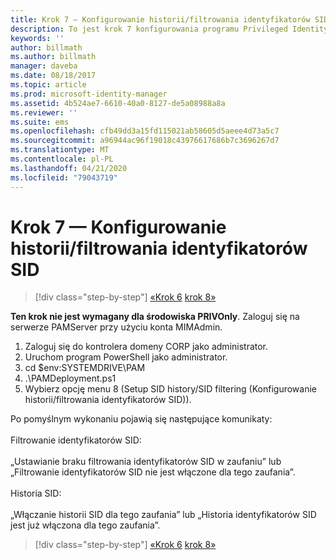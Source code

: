 ```yaml
---
title: Krok 7 — Konfigurowanie historii/filtrowania identyfikatorów SID
description: To jest krok 7 konfigurowania programu Privileged Identity Manager za pomocą skryptów. Ten krok obejmuje konfigurowanie historii/filtrowania identyfikatorów SID.
keywords: ''
author: billmath
ms.author: billmath
manager: daveba
ms.date: 08/18/2017
ms.topic: article
ms.prod: microsoft-identity-manager
ms.assetid: 4b524ae7-6610-40a0-8127-de5a08988a8a
ms.reviewer: ''
ms.suite: ems
ms.openlocfilehash: cfb49dd3a15fd115021ab58605d5aeee4d73a5c7
ms.sourcegitcommit: a96944ac96f19018c43976617686b7c3696267d7
ms.translationtype: MT
ms.contentlocale: pl-PL
ms.lasthandoff: 04/21/2020
ms.locfileid: "79043719"
---
```

# <a name="step-7-set-up-sid-historysid-filtering"></a>Krok 7 — Konfigurowanie historii/filtrowania identyfikatorów SID

> [!div class="step-by-step"]
> [«Krok 6](sp1-step6-setup-pam-trust.md)
> [krok 8»](sp1-step8-pam-deployment-verification.md)

**Ten krok nie jest wymagany dla środowiska PRIVOnly**. Zaloguj się na serwerze PAMServer przy użyciu konta MIMAdmin.

1. Zaloguj się do kontrolera domeny CORP jako administrator.
2. Uruchom program PowerShell jako administrator.
3. cd $env:SYSTEMDRIVE\PAM
4. .\PAMDeployment.ps1
5. Wybierz opcję menu 8 (Setup SID history/SID filtering (Konfigurowanie historii/filtrowania identyfikatorów SID)).

Po pomyślnym wykonaniu pojawią się następujące komunikaty:<br/></br>
Filtrowanie identyfikatorów SID: <br/></br>
„Ustawianie braku filtrowania identyfikatorów SID w zaufaniu” lub „Filtrowanie identyfikatorów SID nie jest włączone dla tego zaufania”. </br></br>
Historia SID: </br></br>
„Włączanie historii SID dla tego zaufania” lub „Historia identyfikatorów SID jest już włączona dla tego zaufania”.

> [!div class="step-by-step"]
> [«Krok 6](sp1-step6-setup-pam-trust.md)
> [krok 8»](sp1-step8-pam-deployment-verification.md)
